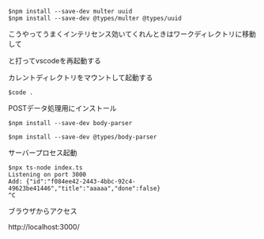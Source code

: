 ```
$npm install --save-dev multer uuid
$npm install --save-dev @types/multer @types/uuid
```

こうやってうまくインテリセンス効いてくれんときはワークディレクトリに移動して

と打ってvscodeを再起動する

カレントディレクトリをマウントして起動する

```
$code .
```

POSTデータ処理用にインストール

```
$npm install --save-dev body-parser

$npm install --save-dev @types/body-parser

```

サーバープロセス起動

```
$npx ts-node index.ts
Listening on port 3000
Add: {"id":"f084ee42-2443-4bbc-92c4-49623be41446","title":"aaaaa","done":false}
^C
```

ブラウザからアクセス

http://localhost:3000/
